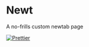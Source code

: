 # Newt
A no-frills custom newtab page

[![Prettier](https://github.com/arithefirst/newt/actions/workflows/prettier.yml/badge.svg)](https://github.com/arithefirst/newt/actions/workflows/prettier.yml)
